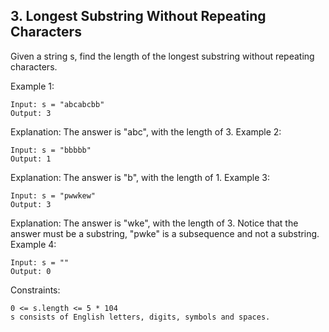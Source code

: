 ##  3. Longest Substring Without Repeating Characters


Given a string s, find the length of the longest substring without repeating characters.

 

Example 1:
```
Input: s = "abcabcbb"
Output: 3
```
Explanation: The answer is "abc", with the length of 3.
Example 2:

```
Input: s = "bbbbb"
Output: 1
```
Explanation: The answer is "b", with the length of 1.
Example 3:
```
Input: s = "pwwkew"
Output: 3
```
Explanation: The answer is "wke", with the length of 3.
Notice that the answer must be a substring, "pwke" is a subsequence and not a substring.
Example 4:
```
Input: s = ""
Output: 0
```
 

Constraints:
```
0 <= s.length <= 5 * 104
s consists of English letters, digits, symbols and spaces.
```